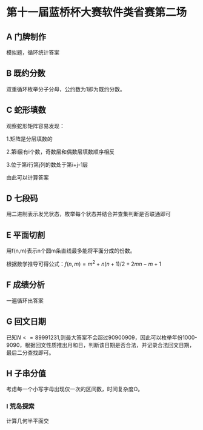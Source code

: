 # 第十一届蓝桥杯大赛软件类省赛第二场

## 

## A 门牌制作

模拟题，循环统计答案

## 

## B 既约分数

双重循环枚举分子分母，公约数为1即为既约分数。

## 

## C 蛇形填数

观察蛇形矩阵容易发现：

1.矩阵是分层填数的

2.第i层有i个数，奇数层和偶数层填数顺序相反

3.位于第i行第j列的数处于第i+j-1层

由此可以计算答案

## 

## D 七段码

用二进制表示发光状态，枚举每个状态并结合并查集判断是否联通即可

## 

## E 平面切割

用f(n,m)表示n个圆m条直线最多能将平面分成的份数。

根据数学推导可得公式：$f(n,m)= m^2+n(n+1)/2+2mn-m+1$

## 

## F 成绩分析

一遍循环出答案

## 

## G 回文日期

已知$N<=89991231$,则最大答案不会超过90900909，因此可以枚举年份1000-9090，根据回文性质推出月和日，判断该日期是否合法，并记录合法回文日期，最后二分查找即可。

## 

## H 子串分值

考虑每一个小写字母出现仅一次的区间数，时间复杂度O。

### I 荒岛探索

计算几何半平面交

